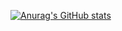 [![Anurag's GitHub stats](https://github-readme-stats.vercel.app/api?username=kashishkebab9)](https://github.com/anuraghazra/github-readme-stats)
